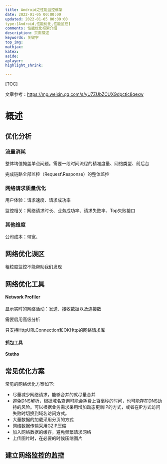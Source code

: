 ```yaml
---
title: Android之性能监控框架
date: 2022-01-05 00:00:00
updated: 2022-01-05 00:00:00
type:[Android,性能优化,性能监控]
comments: 性能优化框架介绍
description: 页面描述
keywords: 关键字
top_img:
mathjax:
katex:
aside:
aplayer:
highlight_shrink:

---
```




[TOC]

文章参考：https://mp.weixin.qq.com/s/yU7ZUbZCUXGdpctic8qexw

# 概述

## 优化分析

### 流量消耗


整体均值掩盖单点问题。需要一段时间流程的精准度量、网络类型、前后台

完成链路全部监控（Request\Response）的整体监控




### 网络请求质量优化

用户体验：请求速度、请求成功率

监控相关：网络请求时长、业务成功率、请求失败率、Top失败接口

### 其他维度

公司成本：带宽、

## 网络优化误区



粗粒度监控不能帮助我们发现





## 网络优化工具

#### Network Profiler

显示实时的网络活动：发送、接收数据以及连接数

需要启用高级分析

只支持HttpURLConnection和OKHttp的网络请求库




#### 抓包工具


#### Stetho









## 常见优化方案

常见的网络优化方案如下:

- 尽量减少网络请求，能够合并的就尽量合并
- 避免DNS解析，根据域名查询可能会耗费上百毫秒的时间，也可能存在DNS劫持的风险。可以根据业务需求采用增加动态更新IP的方式，或者在IP方式访问失败时切换到域名访问方式。
- 大量数据的加载采用分页的方式
- 网络数据传输采用GZIP压缩
- 加入网络数据的缓存，避免频繁请求网络
- 上传图片时，在必要的时候压缩图片



## 建立网络监控的监控